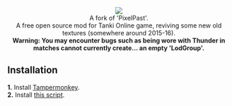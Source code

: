 <p align="center" width="100%">
  <img src="https://raw.githubusercontent.com/bjuonday/PiXeLance/main/assets/logo_4x_shadow.png"><br>
A fork of 'PixelPast'.<br>
A free open source mod for Tanki Online game, reviving some new old textures (somewhere around 2015-16).<br>
<b>Warning: You may encounter bugs such as being wore with Thunder in matches cannot currently create... an empty 'LodGroup'.</b>
</p>

## Installation
**1.** Install [Tampermonkey](https://www.tampermonkey.net/).<br>
**2.** Install [this script](https://raw.githubusercontent.com/bjuonday/PixelBalance/main/PixelBalance.user.js).
